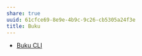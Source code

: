 ```yaml
---
share: true
uuid: 61cfce69-8e9e-4b9c-9c26-cb5305a24f3e
title: Buku
---
```

* [Buku CLI](https://github.com/jarun/)